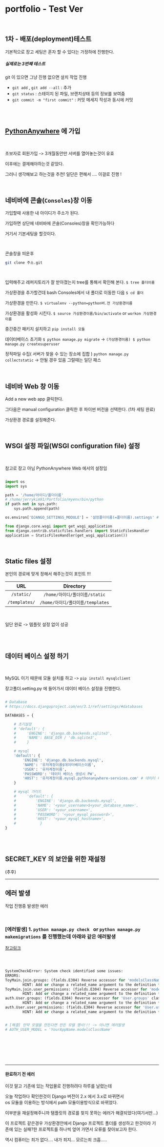 # portfolio - Test Ver 

<br>

## 1차 - 배포(deployment)테스트

기본적으로 장고 세팅은 혼자 할 수 있다는 가정하에 진행한다.

##### 실제로는 3번째 테스트 

git 이 있으면 그냥 진행 없으면 설치 작업 진행 

- `git add` , `git add --all` : 추가      
- `git status` : 스테이지 된 파일, 브랜치상태 등의 정보를 보여줌 
- `git commit -m "first commit"` : 커밋 메세지 작성과 동시에 커밋

<br>
<br>

## [PythonAnywhere](www.pythonanywhere.com) 에 가입 

<br>

초보자로 회원가입 -> 3개월동안만 서버를 열어놓는것이 유효     

이후에는 결제해야하는것 같았다.      

그러니 생각해보고 하는것을 추천! 일단은 편해서 .... 이걸로 진행 ! 

<br>

## 네비바에 콘솔(`Consoles`)창 이동

가입할때 사용한 내 아이디가 주소가 된다. 

가입하면 상단에 네비바에 콘솔(Consoles)창을 확인가능하다 

거기서 기본세팅을 할것이다. 

<br>

콘솔창을 띄운후 


```bash
git clone 주소.git 
```

<br>

입력해주고 레퍼지토리가 잘 받아졌는지 tree를 통해서 확인해 본다. `$ tree 폴더이름`

가상환경을 추가할건데 bash Consoles에서 내 폴더로 이동한 다음 `$ cd 폴더`  

가상환경을 만든다. `$ virtualenv --python=python버.전 가상환경이름`

가상환경을 활성화 시킨다. `$ source 가상환경이름/bin/activate` or `workon 가상환경이름`

중간중간 패키지 설치하고 `pip install 모듈`

데이터베이스 초기화 `$ python manage.py migrate` -> `(가상환경이름) $ python manage.py createsuperuser`

정적파일 수집( 서버가 찾을 수 있는 장소에 집합 ) `python manage.py collectstatic` -> 안될 경우 있음 그럴때는 일단 패스 

<br>

## 네비바 Web 창 이동 

Add a new web app 클릭한다.

그다음은 manual configuration 클릭한 후 파이썬 버전을 선택한다. (1차 세팅 완료) 

가상환경 경로를 설정해준다. 

<br>

## WSGI 설정 파일(WSGI configuration file) 설정 

<br>

참고로 장고 아님 PythonAnywhere Web 에서의 설정임 

```py

import os
import sys

path = '/home/아이디/폴더이름'  
# /home/jerrykim91/Portfolio/myenv/bin/python
if path not in sys.path:
    sys.path.append(path)

os.environ['DJANGO_SETTINGS_MODULE'] = '설정폴더이름(=폴더이름).settings' # 에러발생 

from django.core.wsgi import get_wsgi_application
from django.contrib.staticfiles.handlers import StaticFilesHandler
application = StaticFilesHandler(get_wsgi_application())

```

<br>

## Static files 설정 

본인의 경로에 맞게 정해서 해주는것이 포인트 !!! 


| URL |	Directory	|
|:----:|:----------------------------------------:|
|`/static/`|`/home/아이디/폴더이름/static`|
|`/templates/`|`/home/아이디/폴더이름/templates`|

<br>

일단 완료 -> 템플릿 설정 없이 성공 

<br>
<br>

## 데이터 베이스 설정 하기 

<br>

MySQL 이기 때문에 모듈 설치를 하고 -> `pip install mysqlclient `

장고폴더.setting.py 에 들어가서 데이터 베이스 설정을 진행한다.


```py

# Database
# https://docs.djangoproject.com/en/3.1/ref/settings/#databases

DATABASES = {

    # 초기설정
    # 'default': {
    #     'ENGINE': 'django.db.backends.sqlite3',
    #     'NAME': BASE_DIR / 'db.sqlite3',
    #     }

    # mysql
    'default': {
        'ENGINE': 'django.db.backends.mysql',
        'NAME': '유저계정이름$데이터베이스이름',
        'USER': '유저계정이름',
        'PASSWORD': '데이터 베이스 생성시 PW',
        'HOST': '유저계정이름.mysql.pythonanywhere-services.com' # 데이터 베이스 생성하면 주는 호스트이름 ,
    }

    # mysql 가이드 
    #     'default': {
    #         'ENGINE': 'django.db.backends.mysql',
    #         'NAME': '<your_username>$<your_database_name>',
    #         'USER': '<your_username>',
    #         'PASSWORD': '<your_mysql_password>',
    #         'HOST': '<your_mysql_hostname>',
    #           }
}

```


<br>
<br>

## SECRET_KEY 의 보안을 위한 재설정 


(추후)

---

## 에러 발생 

작업 진행중 발생한 에러 

<br>

### [에러발생] 1. `python manage.py check ` or `python manage.py makemigrations` 를 진행했는데 아래와 같은 애러발생

[참고링크](https://stackoverflow.com/questions/49189402/auth-user-groups-fields-e304-reverse-accessor-for-user-groups-clashes-with)

<br>

```py

SystemCheckError: System check identified some issues:
ERRORS:
ToyMain.join.groups: (fields.E304) Reverse accessor for 'modelsClassName.groups' clashes with reverse accessor for 'User.groups'.
        HINT: Add or change a related_name argument to the definition for 'modelsClassName.groups' or 'User.groups'.
ToyMain.join.user_permissions: (fields.E304) Reverse accessor for 'modelsClassName.user_permissions' clashes with reverse accessor for 'User.user_permissions'.
        HINT: Add or change a related_name argument to the definition for 'modelsClassName.user_permissions' or 'User.user_permissions'.
auth.User.groups: (fields.E304) Reverse accessor for 'User.groups' clashes with reverse accessor for 'modelsClassName.groups'.
        HINT: Add or change a related_name argument to the definition for 'User.groups' or 'modelsClassName.groups'.
auth.User.user_permissions: (fields.E304) Reverse accessor for 'User.user_permissions' clashes with reverse accessor for 'modelsClassName.user_permissions'.
        HINT: Add or change a related_name argument to the definition for 'User.user_permissions' or 'modelsClassName.user_permissions'.


# [해결] 만약 모델을 만든다면 만든 모델 명시!!! -> 아니면 에러발생 
# AUTH_USER_MODEL = 'YourAppName.modelsClassName'

```

<br>


```
```

<br>
<br>

---

#### 완료하기 전 에러 

이것 말고 기존에 있는 작업물로 진행하려다 하루를 날렸는데     

오늘 작업하다 확인한것이 Django 버전이 2.x 에서 3.x로 바뀌면서     
os 모듈을 이용하는 방식에서 path 모듈이용방식으로 바뀌었다. 

이부분을 재설정해주니까 탬플릿의 경로를 찾지 못하는 에러가 해결되었다(여기서만...)

이 프로젝트 같은경우 가상환경안에서 Django 프로젝트 폴더를 생성하고 한것이라 
기존에 있는 실패?한 프로젝트를 하나씩 엎어 가면서 오류를 찾아보고자 한다. 

역시 컴퓨터는 죄가 없다.... 내가 죄지... 모르는죄 크흡.....

